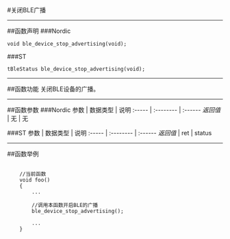 
#关闭BLE广播
***
##函数声明
###Nordic
```
void ble_device_stop_advertising(void);
```

###ST
```
tBleStatus ble_device_stop_advertising(void);
```

***
##函数功能
关闭BLE设备的广播。

***
##函数参数
###Nordic
参数    | 数据类型   | 说明
:----- | :-------- | :------
*返回值*  | 无    | 无

###ST
参数    | 数据类型   | 说明
:----- | :-------- | :------
*返回值*  | ret    | status

***
##函数举例

```	

	//当前函数
	void foo()
	{
		...
	
		//调用本函数开启BLE的广播
		ble_device_stop_advertising();
	
		...
	}
```
